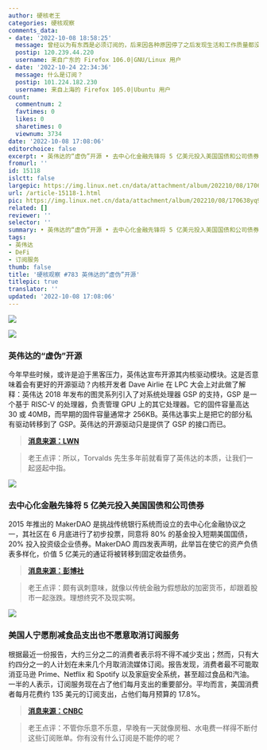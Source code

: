 ```yaml
---
author: 硬核老王
categories: 硬核观察
comments_data:
- date: '2022-10-08 18:58:25'
  message: 曾经以为有东西是必须订阅的，后来因各种原因停了之后发现生活和工作质量都没有下降，然后没了
  postip: 120.239.44.220
  username: 来自广东的 Firefox 106.0|GNU/Linux 用户
- date: '2022-10-24 22:34:36'
  message: 什么是订阅？
  postip: 101.224.182.230
  username: 来自上海的 Firefox 105.0|Ubuntu 用户
count:
  commentnum: 2
  favtimes: 0
  likes: 0
  sharetimes: 0
  viewnum: 3734
date: '2022-10-08 17:08:06'
editorchoice: false
excerpt: • 英伟达的“虚伪”开源 • 去中心化金融先锋将 5 亿美元投入美国国债和公司债券 • 美国人宁愿削减食品支出也不愿意取消订阅服务
fromurl: ''
id: 15118
islctt: false
largepic: https://img.linux.net.cn/data/attachment/album/202210/08/170638yq9vzjqtqvuzcq29.jpg
url: /article-15118-1.html
pic: https://img.linux.net.cn/data/attachment/album/202210/08/170638yq9vzjqtqvuzcq29.jpg.thumb.jpg
related: []
reviewer: ''
selector: ''
summary: • 英伟达的“虚伪”开源 • 去中心化金融先锋将 5 亿美元投入美国国债和公司债券 • 美国人宁愿削减食品支出也不愿意取消订阅服务
tags:
- 英伟达
- DeFi
- 订阅服务
thumb: false
title: '硬核观察 #783 英伟达的“虚伪”开源'
titlepic: true
translator: ''
updated: '2022-10-08 17:08:06'
---
```


![](/data/attachment/album/202210/08/170638yq9vzjqtqvuzcq29.jpg)


![](/data/attachment/album/202210/08/170651hs0po8p1v9og19wf.jpg)


### 英伟达的“虚伪”开源


今年早些时候，或许是迫于黑客压力，英伟达宣布开源其内核驱动模块。这是否意味着会有更好的开源驱动？内核开发者 Dave Airlie 在 LPC 大会上对此做了解释：英伟达 2018 年发布的图灵系列引入了对系统处理器 GSP 的支持，GSP 是一个基于 RISC-V 的处理器，负责管理 GPU 上的其它处理器。它的固件容量高达 30 或 40MB，而早期的固件容量通常才 256KB。英伟达事实上是把它的部分私有驱动转移到了 GSP。英伟达的开源驱动只是提供了 GSP 的接口而已。



> 
> **[消息来源：LWN](https://lwn.net/SubscriberLink/910343/e360e44a7a63b1b7/)**
> 
> 
> 



> 
> 老王点评：所以，Torvalds 先生多年前就看穿了英伟达的本质，让我们一起竖起中指。
> 
> 
> 


![](/data/attachment/album/202210/08/170704e0f28t882tgppf2u.jpg)


### 去中心化金融先锋将 5 亿美元投入美国国债和公司债券


2015 年推出的 MakerDAO 是挑战传统银行系统而设立的去中心化金融协议之一，其社区在 6 月底进行了初步投票，同意将 80% 的基金投入短期美国国债，20% 投入投资级企业债券。MakerDAO 周四发表声明，此举旨在使它的资产负债表多样化，价值 5 亿美元的通证将被转移到固定收益债务。



> 
> **[消息来源：彭博社](https://www.bloomberg.com/news/articles/2022-10-06/defi-protocol-makerdao-puts-500-million-in-treasuries-corporates)**
> 
> 
> 



> 
> 老王点评：颇有讽刺意味，就像以传统金融为假想敌的加密货币，却跟着股市一起涨跌。理想终究不及现实啊。
> 
> 
> 


![](/data/attachment/album/202210/08/170742nzz2d6n8mchomnez.jpg)


### 美国人宁愿削减食品支出也不愿意取消订阅服务


根据最近一份报告，大约三分之二的消费者表示将不得不减少支出；然而，只有大约四分之一的人计划在未来几个月取消流媒体订阅。报告发现，消费者最不可能取消亚马逊 Prime、Netflix 和 Spotify 以及家庭安全系统，甚至超过食品和汽油。一半的人表示，订阅服务现在占了他们每月支出的重要部分。平均而言，美国消费者每月花费约 135 美元的订阅支出，占他们每月预算的 17.8%。



> 
> **[消息来源：CNBC](https://www.cnbc.com/2022/10/06/consumers-prioritize-netflix-amazon-prime-over-groceries-and-gas.html)**
> 
> 
> 



> 
> 老王点评：不管你乐意不乐意，早晚有一天就像房租、水电费一样得不断付这些订阅账单。你有没有什么订阅是不能停的呢？
> 
> 
>